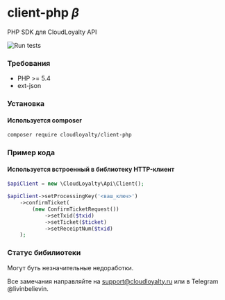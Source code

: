 # client-php _β_
PHP SDK для CloudLoyalty API

![Run tests](https://github.com/cloudloyalty/client-php/workflows/Run%20tests/badge.svg)

### Требования
- PHP >= 5.4
- ext-json

### Установка
#### Используется composer
```bash
composer require cloudloyalty/client-php
```

### Пример кода
#### Используется встроенный в библиотеку HTTP-клиент
```php
$apiClient = new \CloudLoyalty\Api\Client();

$apiClient->setProcessingKey('<ваш_ключ>')
    ->confirmTicket(
        (new ConfirmTicketRequest())
            ->setTxid($txid)
            ->setTicket($ticket)
            ->setReceiptNum($txid)
    );
```

### Статус бибилиотеки
Могут буть незначительные недоработки.

Все замечания направляйте на [support@cloudloyalty.ru](mailto:support@cloudloyalty.ru) или в Telegram @livinbelievin.
